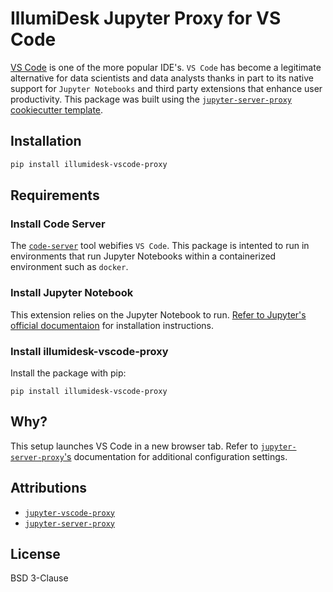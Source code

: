 # IllumiDesk Jupyter Proxy for VS Code

[VS Code](https://code.visualstudio.com/) is one of the more popular IDE's. `VS Code` has become a legitimate alternative for data scientists and data analysts thanks in part to its native support for `Jupyter Notebooks` and third party extensions that enhance user productivity. This package was built using the [`jupyter-server-proxy` cookiecutter template](https://github.com/jupyterhub/jupyter-server-proxy/tree/master/contrib/template).

## Installation

```bash
pip install illumidesk-vscode-proxy
```

## Requirements

### Install Code Server

The [`code-server`](https://github.com/cdr/code-server) tool webifies `VS Code`. This package is intented to run in environments that run Jupyter Notebooks within a containerized environment such as `docker`.

### Install Jupyter Notebook

This extension relies on the Jupyter Notebook to run. [Refer to Jupyter's official documentaion](https://jupyter.org/install) for installation instructions.

### Install illumidesk-vscode-proxy

Install the package with pip:

```
pip install illumidesk-vscode-proxy
```

## Why?

This setup launches VS Code in a new browser tab. Refer to [`jupyter-server-proxy`'s](https://jupyter-server-proxy.readthedocs.io/en/latest/server-process.html#specifying-config-from-python-packages) documentation for additional configuration settings.

## Attributions

- [`jupyter-vscode-proxy`](https://github.com/betatim/vscode-binder/tree/master/jupyter_vscode_proxy)
- [`jupyter-server-proxy`](https://github.com/jupyterhub/jupyter-server-proxy)

## License

BSD 3-Clause
